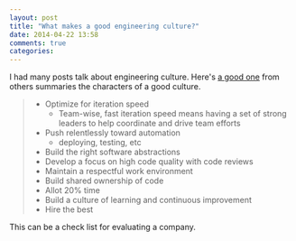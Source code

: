 ```yaml
---
layout: post
title: "What makes a good engineering culture?"
date: 2014-04-22 13:58
comments: true
categories: 
---
```


I had many posts talk about engineering culture. Here's [a good one](http://goo.gl/2VlzmQ) from others summaries the characters of a good culture.

> - Optimize for iteration speed
>   - Team-wise, fast iteration speed means having a set of strong leaders to help coordinate and drive team efforts
> - Push relentlessly toward automation
>   - deploying, testing, etc
> - Build the right software abstractions
> - Develop a focus on high code quality with code reviews
> - Maintain a respectful work environment
> - Build shared ownership of code
> - Allot 20% time
> - Build a culture of learning and continuous improvement
> - Hire the best

This can be a check list for evaluating a company.

